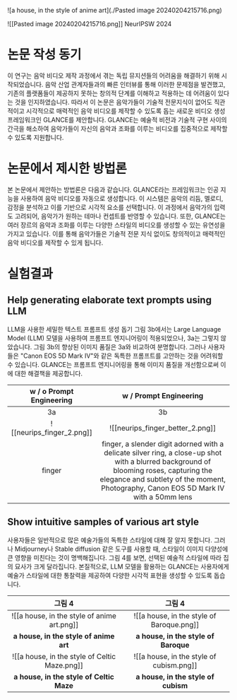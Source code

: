 ![a house, in the style of anime art](./Pasted image 20240204215716.png)

![[Pasted image 20240204215716.png]]
NeurIPSW 2024
# 논문 작성 동기

이 연구는 음악 비디오 제작 과정에서 겪는 독립 뮤지션들의 어려움을 해결하기 위해 시작되었습니다. 음악 산업 관계자들과의 빠른 인터뷰를 통해 이러한 문제점을 발견했고, 기존의 플랫폼들이 제공하지 못하는 창의적 단계를 이해하고 적용하는 데 어려움이 있다는 것을 인지하였습니다. 따라서 이 논문은 음악가들이 기술적 전문지식이 없어도 직관적이고 시각적으로 매력적인 음악 비디오를 제작할 수 있도록 돕는 새로운 비디오 생성 프레임워크인 GLANCE를 제안합니다. GLANCE는 예술적 비전과 기술적 구현 사이의 간극을 해소하여 음악가들이 자신의 음악과 조화를 이루는 비디오를 집중적으로 제작할 수 있도록 지원합니다.


# 논문에서 제시한 방법론

본 논문에서 제안하는 방법론은 다음과 같습니다. GLANCE라는 프레임워크는 인공 지능을 사용하여 음악 비디오를 자동으로 생성합니다. 이 시스템은 음악의 리듬, 멜로디, 감정을 분석하고 이를 기반으로 시각적 요소를 선택합니다. 이 과정에서 음악가의 입력도 고려되어, 음악가가 원하는 테마나 컨셉트를 반영할 수 있습니다. 또한, GLANCE는 여러 장르의 음악과 조화를 이루는 다양한 스타일의 비디오를 생성할 수 있는 유연성을 가지고 있습니다. 이를 통해 음악가들은 기술적 전문 지식 없이도 창의적이고 매력적인 음악 비디오를 제작할 수 있게 됩니다.


# 실험결과

##   Help generating elaborate text prompts using LLM

LLM을 사용한 세밀한 텍스트 프롬프트 생성 돕기 그림 3b에서는 Large Language Model (LLM) 모델을 사용하여 프롬프트 엔지니어링이 적용되었으나, 3a는 그렇지 않았습니다. 그림 3b의 향상된 이미지 품질은 3a와 비교하여 분명합니다. 그러나 사용자들은 "Canon EOS 5D Mark IV"와 같은 독특한 프롬프트를 고안하는 것을 어려워할 수 있습니다. GLANCE는 프롬프트 엔지니어링을 통해 이미지 품질을 개선함으로써 이에 대한 해결책을 제공합니다.

| w / o  Prompt Engineering | w /  Prompt Engineering |
| :----: | :----: |
| 3a | 3b |
| ![[neurips_finger_2.png]] | ![[neurips_finger_better_2.png]] |
| finger | finger, a slender digit adorned with a delicate silver ring, a close-up shot with a blurred background of blooming roses, capturing the elegance and subtlety of the moment, Photography, Canon EOS 5D Mark IV with a 50mm lens |

## Show intuitive samples of various art style

사용자들은 일반적으로 많은 예술가들의 독특한 스타일에 대해 잘 알지 못합니다. 그러나 Midjourney나 Stable diffusion 같은 도구를 사용할 때, 스타일이 이미지 다양성에 큰 영향을 미친다는 것이 명백해집니다. 그림 4를 보면, 선택된 예술적 스타일에 따라 집의 묘사가 크게 달라집니다. 본질적으로, LLM 모델을 활용하는 GLANCE는 사용자에게 예술가 스타일에 대한 통찰력을 제공하여 다양한 시각적 표현을 생성할 수 있도록 돕습니다.

| 그림 4 | 그림 4 |
| :--: | :--: |
| ![[a house, in the style of anime art.png]] | ![[a house, in the style of Baroque.png]] |
| **a house, in the style of anime art** | **a house, in the style of Baroque** |
| ![[a house, in the style of Celtic Maze.png]] | ![[a house, in the style of cubism.png]] |
| **a house, in the style of Celtic Maze** | **a house, in the style of cubism** |






